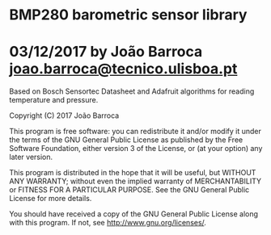 # BMP280 barometric sensor library
# 03/12/2017 by João Barroca <joao.barroca@tecnico.ulisboa.pt>
Based on Bosch Sensortec Datasheet and Adafruit algorithms for reading temperature and pressure.


Copyright (C) 2017 João Barroca

This program is free software: you can redistribute it and/or modify it under the terms of the GNU General Public License as published by the Free Software Foundation, either version 3 of the License, or (at your option) any later version.

This program is distributed in the hope that it will be useful, but WITHOUT ANY WARRANTY; without even the implied warranty of MERCHANTABILITY or FITNESS FOR A PARTICULAR PURPOSE. See the GNU General Public License for more details.

You should have received a copy of the GNU General Public License along with this program. If not, see <http://www.gnu.org/licenses/>.
